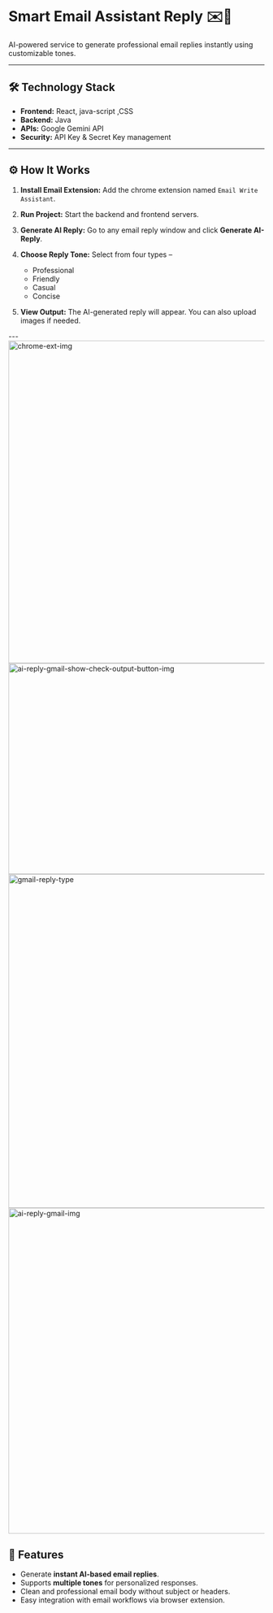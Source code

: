 # Smart Email Assistant Reply ✉️🤖

AI-powered service to generate professional email replies instantly using customizable tones.

---

## 🛠️ Technology Stack
- **Frontend:** React, java-script ,CSS  
- **Backend:** Java  
- **APIs:** Google Gemini API  
- **Security:** API Key & Secret Key management  

---

## ⚙️ How It Works
1. **Install Email Extension:** Add the chrome extension named `Email Write Assistant`.  
2. **Run Project:** Start the backend and frontend servers.  
3. **Generate AI Reply:** Go to any email reply window and click **Generate AI-Reply**.  
4. **Choose Reply Tone:** Select from four types –  
   - Professional  
   - Friendly  
   - Casual  
   - Concise  

5. **View Output:** The AI-generated reply will appear. You can also upload images if needed.
    
---<img width="1096" height="635" alt="chrome-ext-img" src="https://github.com/user-attachments/assets/bb53138b-6f19-4b41-aa68-706407f473d5" />
<img width="1685" height="415" alt="ai-reply-gmail-show-check-output-button-img" src="https://github.com/user-attachments/assets/9fbae5a7-3ed6-412a-8119-a40aeba3c4b1" />
<img width="1717" height="657" alt="gmail-reply-type" src="https://github.com/user-attachments/assets/e993fbf6-912c-43f8-9bc9-24ee9923c9bc" />
<img width="1725" height="641" alt="ai-reply-gmail-img" src="https://github.com/user-attachments/assets/bc25beeb-eae8-4123-b69e-03d1fde02a3f" />

## 🚀 Features
- Generate **instant AI-based email replies**.  
- Supports **multiple tones** for personalized responses.  
- Clean and professional email body without subject or headers.  
- Easy integration with email workflows via browser extension.

